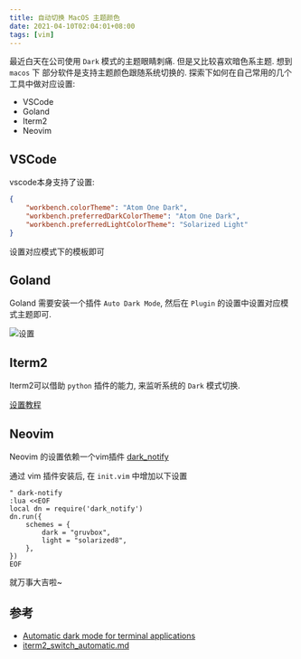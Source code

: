 ```yaml
---
title: 自动切换 MacOS 主题颜色
date: 2021-04-10T02:04:01+08:00
tags: [vim]
---
```


最近白天在公司使用 ``Dark`` 模式的主题眼睛刺痛. 但是又比较喜欢暗色系主题. 想到 ``macos`` 下 部分软件是支持主题颜色跟随系统切换的. 探索下如何在自己常用的几个工具中做对应设置:

- VSCode
- Goland
- Iterm2
- Neovim
<!--more-->

## VSCode

vscode本身支持了设置:

```json
{
    "workbench.colorTheme": "Atom One Dark",
    "workbench.preferredDarkColorTheme": "Atom One Dark",
    "workbench.preferredLightColorTheme": "Solarized Light"
}
```

设置对应模式下的模板即可

## Goland

Goland 需要安装一个插件 ``Auto Dark Mode``, 然后在 ``Plugin`` 的设置中设置对应模式主题即可.

![设置](https://tva1.sinaimg.cn/large/008eGmZEgy1gpe1svnnt5j31200u0wir.jpg)

## Iterm2

Iterm2可以借助 ``python`` 插件的能力, 来监听系统的 ``Dark`` 模式切换.

[设置教程](https://gist.github.com/FradSer/de1ca0989a9d615bd15dc6eaf712eb93)

## Neovim

Neovim 的设置依赖一个vim插件 [dark_notify](https://github.com/cormacrelf/dark-notify)

通过 vim 插件安装后, 在 ``init.vim`` 中增加以下设置

```vim
" dark-notify
:lua <<EOF
local dn = require('dark_notify')
dn.run({
    schemes = {
        dark = "gruvbox",
        light = "solarized8",
    },
})
EOF
```

就万事大吉啦~

## 参考

- [Automatic dark mode for terminal applications](https://arslan.io/2021/02/15/automatic-dark-mode-for-terminal-applications/)
- [iterm2_switch_automatic.md](https://gist.github.com/FradSer/de1ca0989a9d615bd15dc6eaf712eb93)
